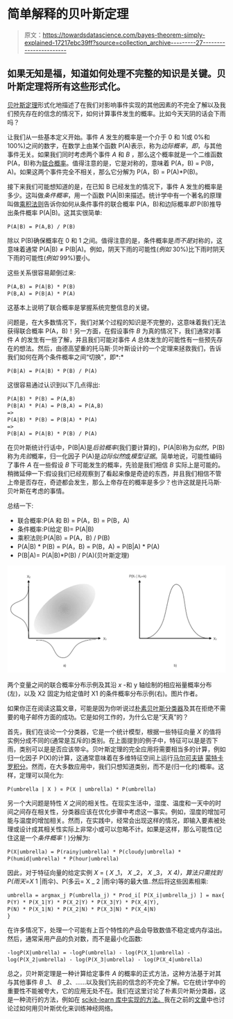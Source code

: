 # 简单解释的贝叶斯定理

> 原文：<https://towardsdatascience.com/bayes-theorem-simply-explained-17217ebc39ff?source=collection_archive---------27----------------------->

## 如果无知是福，知道如何处理不完整的知识是关键。贝叶斯定理将所有这些形式化。

[贝叶斯定理](https://en.wikipedia.org/wiki/Bayes%27_theorem)形式化地描述了在我们对影响事件实现的其他因素的不完全了解以及我们预先存在的信念的情况下，如何计算事件发生的概率。比如今天天阴的话会下雨吗？

让我们从一些基本定义开始。事件 *A* 发生的概率是一个介于 0 和 1(或 0%和 100%)之间的数字，在数学上由某个函数 P(A)表示，称为*边际概率*，*即*，与其他事件无关。如果我们同时考虑两个事件 *A* 和 *B* ，那么这个概率就是一个二维函数 P(A，B)称为[联合概率](https://en.wikipedia.org/wiki/Joint_probability_distribution)。值得注意的是，它是对称的，意味着 P(A，B) = P(B，A)。如果这两个事件完全不相关，那么它分解为 P(A，B) = P(A)*P(B)。

接下来我们可能想知道的是，在已知 B 已经发生的情况下，事件 A 发生的概率是多少。这叫做*条件概率*，用一个函数 P(A|B)来描述。统计学中有一个著名的原理叫做[乘积法则](https://en.wikipedia.org/wiki/Chain_rule_(probability))告诉你如何从条件事件的联合概率 P(A，B)和边际概率*即* P(B)推导出条件概率 P(A|B)。这其实很简单:

```
P(A|B) = P(A,B) / P(B)
```

除以 P(B)确保概率在 0 和 1 之间。值得注意的是，条件概率是*而不是*对称的，这意味着通常 P(A|B) ≠ P(B|A)。例如，阴天下雨的可能性(*例如* 30%)比下雨时阴天下雨的可能性(*例如* 99%)要小。

这些关系很容易颠倒过来:

```
P(A,B) = P(A|B) * P(B)
P(B,A) = P(B|A) * P(A)
```

这基本上说明了联合概率是掌握系统完整信息的关键。

问题是，在大多数情况下，我们对某个过程的知识是不完整的，这意味着我们无法获得联合概率 P(A，B)！另一方面，在假设事件 *B* 为真的情况下，我们通常对事件 *A* 的发生有一些了解，并且我们可能对事件 *A* 总体发生的可能性有一些预先存在的想法。然后，由德高望重的托马斯·贝叶斯设计的一个定理来拯救我们，告诉我们如何在两个条件概率之间“切换”，即*:*

```
P(B|A) = P(A|B) * P(B) / P(A)
```

这很容易通过认识到以下几点得出:

```
P(A|B) * P(B) = P(A,B) 
P(B|A) * P(A) = P(B,A) = P(A,B)
=>
P(A|B) * P(B) = P(B|A) * P(A)
=>
P(B|A) = P(A|B) * P(B) / P(A)
```

在贝叶斯统计行话中，P(B|A)是*后验概率*(我们要计算的)，P(A|B)称为*似然*，P(B)称为*先验*概率，归一化因子 P(A)是*边际似然*或*模型证据*。简单地说，可能性编码了事件 *A* 在一些假设 *B* 下可能发生的概率，先验是我们相信 *B* 实际上是可能的。稍微延伸一下:假设我们已经观察到了看起来像是奇迹的东西，并且我们相信不管上帝是否存在，奇迹都会发生，那么上帝存在的概率是多少？也许这就是托马斯·贝叶斯在考虑的事情。

总结一下:

*   联合概率:P(A 和 B) = P(A，B) = P(B，A)
*   条件概率:P(给定 B)= P(A|B)
*   乘积法则:P(A|B) = P(A，B) / P(B)
*   P(A|B) * P(B) = P(A，B) = P(B，A) = P(B|A) * P(A)
*   P(B|A)= P(A|B)*P(B) / P(A)(贝叶斯定理)

![](img/6b09379f977ddecde8ea924c618cb4b8.png)

两个变量之间的联合概率分布示例及其沿 *x* -和 y 轴绘制的相应裕量概率分布(左)，以及 X2 固定为给定值时 X1 的条件概率分布示例(右)。图片作者。

如果你正在阅读这篇文章，可能是因为你听说过[朴素贝叶斯分类器](https://www.geeksforgeeks.org/naive-bayes-classifiers/)及其在拒绝不需要的电子邮件方面的成功。它是如何工作的，为什么它是“天真”的？

首先，我们在谈论一个分类器，它是一个统计模型，根据一些特征向量 *X* 的值将实例分成不同的(通常是互斥的)类别。在上面提到的例子中，特征可以是是否下雨，类别可以是是否应该带伞。贝叶斯定理的完全应用将需要相当多的计算，例如归一化因子 P(X)的计算，这通常意味着在多维特征空间上运行[马尔可夫链](https://en.wikipedia.org/wiki/Markov_chain) [蒙特卡罗积分](https://en.wikipedia.org/wiki/Monte_Carlo_integration)。然而，在大多数应用中，我们只想知道类别，而不是(归一化的)概率。这样，定理可以简化为:

```
P(umbrella | X ) ∝ P(X | umbrella) * P(umbrella)
```

另一个大问题是特性 *X* 之间的相关性。在现实生活中，湿度、温度和一天中的时间之间存在相关性，分类器应该在优化步骤中考虑这一事实。例如，湿度的增加可能与温度的增加相关。然而，在实践中，经常会出现这样的情况，即输入要素被处理或设计成其相关性实际上非常小或可以忽略不计。如果是这样，那么可能性(记住这是一个*条件概率*！)分解为:

```
P(X|umbrella) = P(rainy|umbrella) * P(cloudy|umbrella) * P(humid|umbrella) * P(hour|umbrella)
```

因此，对于特征向量的给定实例 *X* = ( *X* _1， *X* _2， *X* _3， *X* _4)，算法只需找到 P(雨天=*X*_ 1 |雨伞)、P(多云= X _ 2 |雨伞)等的最大值..然后将这些因素相乘:

```
umbrella = argmax_j P(umbrella_j) * Prod_i[ P(X_i|umbrella_j) ] = max{
P(Y) * P(X_1|Y) * P(X_2|Y) * P(X_3|Y) * P(X_4|Y),
P(N) * P(X_1|N) * P(X_2|N) * P(X_3|N) * P(X_4|N)
}
```

在许多情况下，处理一个可能有上百个特性的产品会导致数值不稳定或内存溢出。然后，通常采用产品的负对数，而不是最小化函数:

```
-logP(X|umbrella) = -logP(umbrella) - log(P(X_1|umbrella) - log(P(X_2|umbrella) - log(P(X_3|umbrella) - log(P(X_4|umbrella)
```

总之，贝叶斯定理是一种计算给定事件 *A* 的概率的正式方法，这种方法基于对其与其他事件 *B* _1、 *B* _2、……以及我们先前的信念的不完全了解。它在统计学中的重要性不能被夸大，它的应用无处不在。我们在这里讨论了朴素贝叶斯分类器，这是一种流行的方法，例如在 [scikit-learn 库中实现的方法。](https://scikit-learn.org/stable/modules/naive_bayes.html)我在之前的[文章](/neural-networks-should-learn-how-to-say-im-not-sure-a430d665fa7d)中也讨论过如何用贝叶斯优化来训练神经网络。